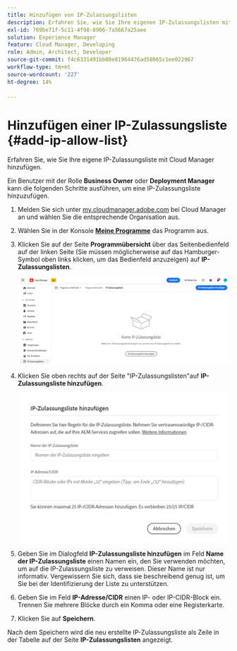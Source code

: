 ```yaml
---
title: Hinzufügen von IP-Zulassungslisten
description: Erfahren Sie, wie Sie Ihre eigenen IP-Zulassungslisten mit Cloud Manager hinzufügen.
exl-id: 769be71f-5c11-4f98-8906-7a5667a25aee
solution: Experience Manager
feature: Cloud Manager, Developing
role: Admin, Architect, Developer
source-git-commit: f4c6331491bb08e81964476ad58065c1ee022967
workflow-type: tm+mt
source-wordcount: '227'
ht-degree: 14%

---
```



# Hinzufügen einer IP-Zulassungsliste {#add-ip-allow-list}

Erfahren Sie, wie Sie Ihre eigene IP-Zulassungsliste mit Cloud Manager hinzufügen.

Ein Benutzer mit der Rolle **Business Owner** oder **Deployment Manager** kann die folgenden Schritte ausführen, um eine IP-Zulassungsliste hinzuzufügen.

1. Melden Sie sich unter [my.cloudmanager.adobe.com](https://my.cloudmanager.adobe.com/) bei Cloud Manager an und wählen Sie die entsprechende Organisation aus.

1. Wählen Sie in der Konsole **[Meine Programme](/help/implementing/cloud-manager/navigation.md#my-programs)** das Programm aus.

1. Klicken Sie auf der Seite **Programmübersicht** über das Seitenbedienfeld auf der linken Seite (Sie müssen möglicherweise auf das Hamburger-Symbol oben links klicken, um das Bedienfeld anzuzeigen) auf **IP-Zulassungslisten**.

   ![Option &quot;IP-Zulassungslisten&quot;im Seitenbereich](/help/implementing/cloud-manager/assets/ip-allow-list/ip-allow-list-create.png)

1. Klicken Sie oben rechts auf der Seite &quot;IP-Zulassungslisten&quot;auf **IP-Zulassungsliste hinzufügen**.

   ![Dialogfeld „IP-Zulassungsliste hinzufügen“](/help/implementing/cloud-manager/assets/ip-allow-list/ip-allow-list-create02.png)

1. Geben Sie im Dialogfeld **IP-Zulassungsliste hinzufügen** im Feld **Name der IP-Zulassungsliste** einen Namen ein, den Sie verwenden möchten, um auf die IP-Zulassungsliste zu verweisen. Dieser Name ist nur informativ. Vergewissern Sie sich, dass sie beschreibend genug ist, um Sie bei der Identifizierung der Liste zu unterstützen.

1. Geben Sie im Feld **IP-Adresse/CIDR** einen IP- oder IP-CIDR-Block ein. Trennen Sie mehrere Blöcke durch ein Komma oder eine Registerkarte.

1. Klicken Sie auf **Speichern**.

Nach dem Speichern wird die neu erstellte IP-Zulassungsliste als Zeile in der Tabelle auf der Seite **IP-Zulassungslisten** angezeigt.
